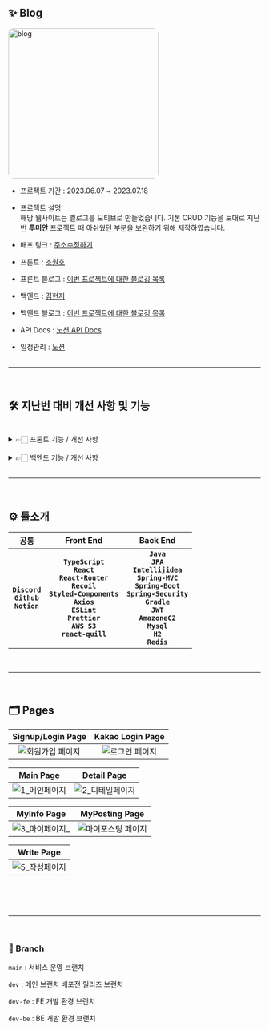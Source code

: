 ## ✨ Blog

<a href="https://ibb.co/VN0Ft5r"><img src="https://i.ibb.co/6ZcKmLV/blog.png" alt="blog" style="border-radius: 10px; width:300px"></a>

- 프로젝트 기간 : 2023.06.07 ~ 2023.07.18

- 프로젝트 설명<br>
  해당 웹사이트는 벨로그를 모티브로 만들었습니다.
  기본 CRUD 기능을 토대로 지난번 **루미안** 프로젝트 때 아쉬웠던 부분을 보완하기 위해 제작하였습니다.

- 배포 링크 : <a href ="http://lumian.s3-website.ap-northeast-2.amazonaws.com/" target = "_blank" > 주소수정하기 </a>

- 프론트 : [조원호](https://github.com/Joe-wonho)

- 프론트 블로그 : [이번 프로젝트에 대한 블로깅 목록](https://velog.io/@whdnjsgh22/series/%ED%86%A0%EC%9D%B4%ED%94%84%EB%A1%9C%EC%A0%9D%ED%8A%B8)

- 백엔드 : [김현지](https://github.com/HJKKIM)

- 백엔드 블로그 : [이번 프로젝트에 대한 블로깅 목록](https://upgrade-myself.tistory.com/486)

- API Docs : [노션 API Docs](https://www.notion.so/API-Docs-c2602a9bda654ae9ab5a3ecae82d892c)
- 일정관리 : [노션 ](https://www.notion.so/ebf28fa36c104f9e85a3fcb024c6d3a9?v=603c10569c764573b8c5329e81e7b5c4&pvs=4)
  <br><br>

---

<br>

## 🛠️ 지난번 대비 개선 사항 및 기능

<br>

<details>
<summary>👉🏻 프론트 기능 / 개선 사항</summary>
<div markdown="1">
<br>

1. Typescript 사용 : 타입 안정성을 위해 사용.

2. 에디터 사용 : rich-text editor 인 quill 사용.

3. 로그인 및 인증 관련 처리 : 지난번 프론트에서 자체적으로 처리한 토큰을
   서버에서 관리하며 **axios intercepter**를 이용한 토큰 재발급 자동화 및
   토큰 만료 처리.

4. OAuth 2.0 사용 : 지난번 소셜로그인 기능을 처리하지 못해 이번에 카카오 로그인
   기능 사용.

5. custom axios 사용 : 매 요청마다 헤더에 일일이 썼던 코드를 최소화 하기 위해
   axios create , axios intercepter 사용.

6. 스켈레톤 스크린(Skeleton Screen) 적용 : 메인 페이지의 모든 Postings를
   불러올 때 사용자 경험을 고려해 사용.
   (하지만 블로그와 같은 정적 페이지의 같은 경우 잘 어울리지 않다고 깨달음)

7. 이미지 업로드 처리 방법 변경 : 지난번엔 Base64로 인코딩 된 이미지 파일을
   그냥 넘겼지만 이번엔 s3를 사용해 이미지 url로 변환 후 이미지 업로드 처리.

</div>
</details>
<br>
<details>
<summary>👉🏻 백엔드 기능 / 개선 사항</summary>
<div markdown="1">
<br>

1. 사용자 인증 방식 : 로그인 시, 헤더에는 Access Token, 쿠키에는 Refresh Token을 넣어 함께 발급. Refresh Token은 서버에 저장하여 관리. Access Token 만료시 쿠키에 담긴 Refresh Token을 이용하여 Access Token 재발급

2. Redis를 이용한 로그아웃 기능 : 헤더에 발급되어 있는 JWT 토큰에서 사용자 이메일을 추출 후 redisUtils 객체를 사용하여 ATKemail 값을 기반으로 Redis에서 데이터 삭제. 추가로 Access Token의 만료시간 추출 후 Access Token을 "blackList"로 지정해 Redis에 데이터 저장(로그아웃 된 사용자의 토큰을 블랙리스트로 관리). 쿠키의 Refresh Token 삭제

3. 카카오 로그인을 통한 OAuth 2.0 : 클라이언트로부터 카카오 유저 정보를 받아 회원가입. 오어스를 통한 회원 가입시 이메일을 kakao로 수정하여 저장. 기존 회원인지 검토 후, 로그인 성공 응답(헤더: Access Token / 쿠키: Refresh Token 발급)

4. 요청 데이터 처리 방식 : 회원 가입, 회원 정보 수정시 JSON이 아닌 폼 데이터 형식으로 요청 데이터 받음. HTML 폼 요소를 통해 생성되므로 키-값 쌍으로 받아서 처리. 이때 프로필 이미지도 함께 처리 저장

5. AWS S3 버킷을 이용한 이미지 저장: AWS S3 버킷 설정 후, 사용자가 프로필 사진 등록 또는 게시글 작성시 이미지 파일을 AWS S3 버킷에 업로드 가능. 업로드 시, 사용자는 한 장 또는 여러 장의 사진을 한 번에 업로드 가능. 이미지 업로드 이후, 필요에 따라 한 장의 사진을 수정하거나 여러 장의 사진 수정 가능.

6. 검색 기능: title 검색어와 일치하는 게시글 조회 기능. 클라이언트로부터 전달받은 'title' 검색어를 사용하여 게시글 데이터베이스에서 해당 검색어가 게시글의 제목에 포함되어 있는지 조회. 해당 검색어와 일치하는 게시글들을 응답.

7. 시리즈(카테고리) 기능: '시리즈 전체 조회'는 특정 사용자의 닉네임을 입력받아 해당 사용자가 작성한 시리즈들의 시리즈들의 정보를 썸네일, 시리즈 이름, 포스트 게시글 갯수와 함께 응답. '시리즈 상세 조회'는 닉네임을 입력받아 특정 사용자가 작성한 시리즈에 포함된 모든 게시글의 정보를 응답.

8. 8. 태그 기능: 사용자가 게시글을 작성시 해당 게시글에 태그 추가 가능. 클라이언트가 전달한 태그들은 중복 없이 저장되며, 게시글과 태그 사이의 연결을 PostTag 엔티티를 활용하여 저장. 특정 사용자의 닉네임을 입력받아 해당 사용자가 작성한 게시글 중 지정한 태그에 해당되는 게시글을 조회할 수 있는 api 작성.

</div>
</details>
<br>

---

<br>

## ⚙️ 툴소개

|                     공통                      |                                                                             Front End                                                                             |                                                                                                   Back End                                                                                                    |
| :-------------------------------------------: | :---------------------------------------------------------------------------------------------------------------------------------------------------------------: | :-----------------------------------------------------------------------------------------------------------------------------------------------------------------------------------------------------------: |
| **`Discord`**<br>**`Github`**<br>**`Notion`** | **`TypeScript`**<br>**`React`**<br>**`React-Router`**<br>**`Recoil`**<br>**`Styled-Components`**<br>**`Axios`**<br>**`ESLint`**<br>**`Prettier`**<br>**`AWS S3`** <br>**`react-quill`** | **`Java`**<br>**`JPA`**<br>**`Intellijidea`**<br>**`Spring-MVC`**<br>**`Spring-Boot`**<br>**`Spring-Security`**<br>**`Gradle`**<br>**`JWT`**<br>**`AmazoneC2`**<br>**`Mysql`**<br>**`H2`**<br>**`Redis`**<br> |

<br>

---

<br>

## 🗂️ Pages

|                        Signup/Login Page                        |                      Kakao Login Page                       |
| :-------------------------------------------------------------: | :---------------------------------------------------------: |
| ![회원가입 페이지](https://i.ibb.co/418sXty/image.gif) | ![로그인 페이지](https://i.ibb.co/VDC9xPK/image.gif) |

|                         Main Page                         |                       Detail Page                        |
| :-------------------------------------------------------: | :------------------------------------------------------: |
| ![1_메인페이지](https://i.ibb.co/0VX7cVV/image.gif) | ![2_디테일페이지](https://i.ibb.co/tHB6T3W/image.gif) |

|                       MyInfo Page                       |                       MyPosting Page                        |
| :-----------------------------------------------------: | :---------------------------------------------------------: |
| ![3_마이페이지_](https://i.ibb.co/SJMGf4J/image.gif) | ![마이포스팅 페이지](https://i.ibb.co/6HpSb4F/image.gif) |

|                     Write Page                      |
| :-------------------------------------------------: |
| ![5_작성페이지](https://i.ibb.co/Dwts76C/image.gif) |

</br>

<br>
<br>

---

<br>

### 🌲 Branch

`main` : 서비스 운영 브랜치 </br>

`dev` : 메인 브랜치 배포전 릴리즈 브랜치
</br>

`dev-fe` : FE 개발 환경 브랜치
</br>

`dev-be` : BE 개발 환경 브랜치
